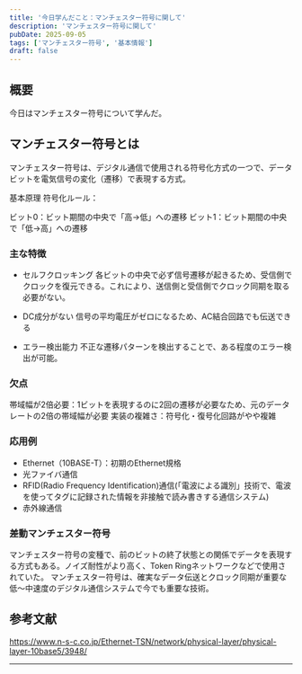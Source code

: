 ```yaml
---
title: '今日学んだこと：マンチェスター符号に関して'
description: 'マンチェスター符号に関して'
pubDate: 2025-09-05
tags: ['マンチェスター符号', '基本情報']
draft: false
---
```


## 概要

今日はマンチェスター符号について学んだ。

## マンチェスター符号とは

マンチェスター符号は、デジタル通信で使用される符号化方式の一つで、データビットを電気信号の変化（遷移）で表現する方式。

基本原理
符号化ルール：

ビット0：ビット期間の中央で「高→低」への遷移
ビット1：ビット期間の中央で「低→高」への遷移

### 主な特徴

- セルフクロッキング
各ビットの中央で必ず信号遷移が起きるため、受信側でクロックを復元できる。これにより、送信側と受信側でクロック同期を取る必要がない。

- DC成分がない
信号の平均電圧がゼロになるため、AC結合回路でも伝送できる

- エラー検出能力
不正な遷移パターンを検出することで、ある程度のエラー検出が可能。

### 欠点

帯域幅が2倍必要：1ビットを表現するのに2回の遷移が必要なため、元のデータレートの2倍の帯域幅が必要
実装の複雑さ：符号化・復号化回路がやや複雑

### 応用例

- Ethernet（10BASE-T）：初期のEthernet規格
- 光ファイバ通信
- RFID(Radio Frequency Identification)通信(「電波による識別」技術で、電波を使ってタグに記録された情報を非接触で読み書きする通信システム)
- 赤外線通信

### 差動マンチェスター符号
マンチェスター符号の変種で、前のビットの終了状態との関係でデータを表現する方式もある。ノイズ耐性がより高く、Token Ringネットワークなどで使用されていた。
マンチェスター符号は、確実なデータ伝送とクロック同期が重要な低～中速度のデジタル通信システムで今でも重要な技術。

## 参考文献

https://www.n-s-c.co.jp/Ethernet-TSN/network/physical-layer/physical-layer-10base5/3948/

---